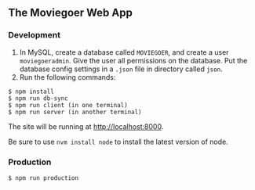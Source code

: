 The Moviegoer Web App
---------------------

### Development

1. In MySQL, create a database called `MOVIEGOER`, and create a user `moviegoeradmin`. Give the user all permissions on the database. Put the database config settings in a `.json` file in directory called `json`.
2. Run the following commands:
```
$ npm install
$ npm run db-sync
$ npm run client (in one terminal)
$ npm run server (in another terminal)
```

The site will be running at [http://localhost:8000](http://localhost:8000).

Be sure to use `nvm install node` to install the latest version of node.

### Production

```
$ npm run production
```